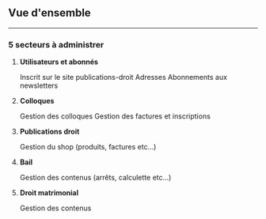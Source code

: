 ## Vue d'ensemble

---

### 5 secteurs à administrer


1. **Utilisateurs et abonnés**

	Inscrit sur le site publications-droit
	Adresses 
	Abonnements aux newsletters
	

2. **Colloques**
		
	Gestion des colloques
	Gestion des factures et inscriptions
	
		
3. **Publications droit**
		
	Gestion du shop (produits, factures etc...)
	
		
4. **Bail**
		
	Gestion des contenus  (arrêts, calculette etc...)
	
		
5. **Droit matrimonial**

	Gestion des contenus 